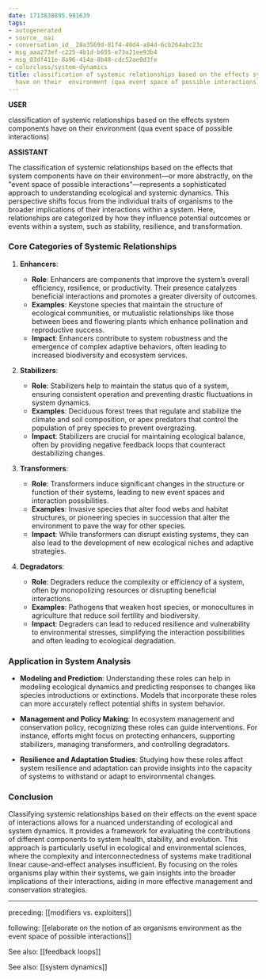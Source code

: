 ```yaml
---
date: 1713838895.981639
tags:
- autogenerated
- source__oai
- conversation_id__28a3569d-81f4-40d4-a84d-6cb264abc23c
- msg_aaa273ef-c225-4b1d-b655-e73a21ee93b4
- msg_03df411e-8a96-414a-8b48-cdc52ae0d3fe
- colorclass/system-dynamics
title: classification of systemic relationships based on the effects system components
  have on their  environment (qua event space of possible interactions)
---
```


**USER**

classification of systemic relationships based on the effects system components have on their  environment (qua event space of possible interactions)


**ASSISTANT**

The classification of systemic relationships based on the effects that system components have on their environment—or more abstractly, on the "event space of possible interactions"—represents a sophisticated approach to understanding ecological and systemic dynamics. This perspective shifts focus from the individual traits of organisms to the broader implications of their interactions within a system. Here, relationships are categorized by how they influence potential outcomes or events within a system, such as stability, resilience, and transformation.

### Core Categories of Systemic Relationships

1. **Enhancers**:
   - **Role**: Enhancers are components that improve the system’s overall efficiency, resilience, or productivity. Their presence catalyzes beneficial interactions and promotes a greater diversity of outcomes.
   - **Examples**: Keystone species that maintain the structure of ecological communities, or mutualistic relationships like those between bees and flowering plants which enhance pollination and reproductive success.
   - **Impact**: Enhancers contribute to system robustness and the emergence of complex adaptive behaviors, often leading to increased biodiversity and ecosystem services.

2. **Stabilizers**:
   - **Role**: Stabilizers help to maintain the status quo of a system, ensuring consistent operation and preventing drastic fluctuations in system dynamics.
   - **Examples**: Deciduous forest trees that regulate and stabilize the climate and soil composition, or apex predators that control the population of prey species to prevent overgrazing.
   - **Impact**: Stabilizers are crucial for maintaining ecological balance, often by providing negative feedback loops that counteract destabilizing changes.

3. **Transformers**:
   - **Role**: Transformers induce significant changes in the structure or function of their systems, leading to new event spaces and interaction possibilities.
   - **Examples**: Invasive species that alter food webs and habitat structures, or pioneering species in succession that alter the environment to pave the way for other species.
   - **Impact**: While transformers can disrupt existing systems, they can also lead to the development of new ecological niches and adaptive strategies.

4. **Degradators**:
   - **Role**: Degraders reduce the complexity or efficiency of a system, often by monopolizing resources or disrupting beneficial interactions.
   - **Examples**: Pathogens that weaken host species, or monocultures in agriculture that reduce soil fertility and biodiversity.
   - **Impact**: Degraders can lead to reduced resilience and vulnerability to environmental stresses, simplifying the interaction possibilities and often leading to ecological degradation.

### Application in System Analysis

- **Modeling and Prediction**: Understanding these roles can help in modeling ecological dynamics and predicting responses to changes like species introductions or extinctions. Models that incorporate these roles can more accurately reflect potential shifts in system behavior.

- **Management and Policy Making**: In ecosystem management and conservation policy, recognizing these roles can guide interventions. For instance, efforts might focus on protecting enhancers, supporting stabilizers, managing transformers, and controlling degradators.

- **Resilience and Adaptation Studies**: Studying how these roles affect system resilience and adaptation can provide insights into the capacity of systems to withstand or adapt to environmental changes.

### Conclusion

Classifying systemic relationships based on their effects on the event space of interactions allows for a nuanced understanding of ecological and system dynamics. It provides a framework for evaluating the contributions of different components to system health, stability, and evolution. This approach is particularly useful in ecological and environmental sciences, where the complexity and interconnectedness of systems make traditional linear cause-and-effect analyses insufficient. By focusing on the roles organisms play within their systems, we gain insights into the broader implications of their interactions, aiding in more effective management and conservation strategies.


---

preceding: [[modifiers vs. exploiters]]  


following: [[elaborate on the notion of an organisms environment as the event space of possible interactions]]

See also: [[feedback loops]]


See also: [[system dynamics]]